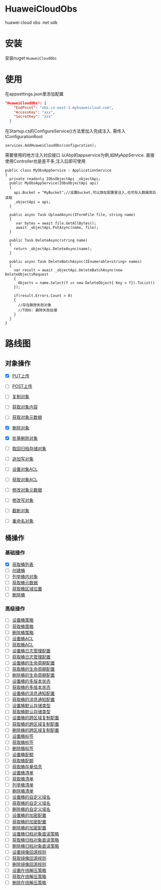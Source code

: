 # HuaweiCloudObs
huawei cloud obs .net sdk

# 安装
安装nuget `HuaweiCloudObs`

# 使用
在appsettings.json里添加配置
```json
"HuaweiCloudObs": {
    "EndPoint": "obs.cn-east-3.myhuaweicloud.com",
    "AccessKey": "xxx",
    "SecretKey": "xxx"
  }
```

在Startup.cs的ConfigureService()方法里加入完成注入. 需传入IConfigurationRoot
```CSharp
services.AddHuaweiCloudObs(configuration);
```

需要使用的地方注入对应接口
以Abp的appservice为例,如MyAppService. 直接使用Controller也是差不多,注入后即可使用
```CSharp
public class MyObsAppService : ApplicationService
{
  private readonly IObsObjectApi _objectApi;
  public MyObsAppService(IObsObjectApi api)
  {
    api.Bucket = "MyBucket";//设置bucket,可以放在配置里注入,也可存入数据库后读取
    _objectApi = api;
  }

  public async Task UploadAsync(IFormFile file, string name)
  {
     var bytes = await file.GetAllBytes();
     await _objectApi.PutAsync(name, file);
  }

  public Task DeleteAsync(string name)
  {
    return _objectApi.DeleteAsync(name);
  }

  public async Task DeleteBatchAsync(IEnumerable<string> names)
  {
    var result = await _objectApi.DeleteBatchAsync(new DeleteObjectsRequest
    {
      Objects = name.Select(f => new DeleteObject{ Key = f}).ToList()
    });

    if(result.Errors.Count > 0)
    {
      //存在删除失败对象
      //TODO: 删除失败处理
    }
  }
}
```


# 路线图
## 对象操作
+ [x] [PUT上传](https://support.huaweicloud.com/api-obs/obs_04_0080.html)
+ [ ] [POST上传](https://support.huaweicloud.com/api-obs/obs_04_0081.html)
+ [ ] [复制对象](https://support.huaweicloud.com/api-obs/obs_04_0082.html)
+ [ ] [获取对象内容](https://support.huaweicloud.com/api-obs/obs_04_0083.html)
+ [ ] [获取对象元数据](https://support.huaweicloud.com/api-obs/obs_04_0084.html)
+ [x] [删除对象](https://support.huaweicloud.com/api-obs/obs_04_0085.html)
+ [x] [批量删除对象](https://support.huaweicloud.com/api-obs/obs_04_0086.html)
+ [ ] [取回归档存储对象](https://support.huaweicloud.com/api-obs/obs_04_0087.html)
+ [ ] [追加写对象](https://support.huaweicloud.com/api-obs/obs_04_0088.html)
+ [ ] [设置对象ACL](https://support.huaweicloud.com/api-obs/obs_04_0089.html)
+ [ ] [获取对象ACL](https://support.huaweicloud.com/api-obs/obs_04_0090.html)
+ [ ] [修改对象元数据](https://support.huaweicloud.com/api-obs/obs_04_0091.html)
+ [ ] [修改写对象](https://support.huaweicloud.com/api-obs/obs_04_0092.html)
+ [ ] [截断对象](https://support.huaweicloud.com/api-obs/obs_04_0093.html)
+ [ ] [重命名对象](https://support.huaweicloud.com/api-obs/obs_04_0094.html)


## 桶操作
### 基础操作
+ [x] [获取桶列表](https://support.huaweicloud.com/api-obs/obs_04_0020.html) 
+ [ ] [创建桶](https://support.huaweicloud.com/api-obs/obs_04_0021.html)
+ [ ] [列举桶内对象](https://support.huaweicloud.com/api-obs/obs_04_0010.html)
+ [ ] [获取桶元数据](https://support.huaweicloud.com/api-obs/obs_04_0023.html)
+ [ ] [获取桶区域位置](https://support.huaweicloud.com/api-obs/obs_04_0024.html)
+ [ ] [删除桶](https://support.huaweicloud.com/api-obs/obs_04_0025.html)
### 高级操作
+ [ ] [设置桶策略](https://support.huaweicloud.com/api-obs/obs_04_0027.html)
+ [ ] [获取桶策略](https://support.huaweicloud.com/api-obs/obs_04_0028.html)
+ [ ] [删除桶策略](https://support.huaweicloud.com/api-obs/obs_04_0029.html)
+ [ ] [设置桶ACL](https://support.huaweicloud.com/api-obs/obs_04_0030.html)
+ [ ] [获取桶ACL](https://support.huaweicloud.com/api-obs/obs_04_0031.html)
+ [ ] [设置桶日志管理配置](https://support.huaweicloud.com/api-obs/obs_04_0032.html)
+ [ ] [获取桶日志管理配置](https://support.huaweicloud.com/api-obs/obs_04_0033.html)
+ [ ] [设置桶的生命周期配置](https://support.huaweicloud.com/api-obs/obs_04_0034.html)
+ [ ] [获取桶的生命周期配置](https://support.huaweicloud.com/api-obs/obs_04_0035.html)
+ [ ] [删除桶的生命周期配置](https://support.huaweicloud.com/api-obs/obs_04_0036.html)
+ [ ] [设置桶的多版本状态](https://support.huaweicloud.com/api-obs/obs_04_0037.html)
+ [ ] [获取桶的多版本状态](https://support.huaweicloud.com/api-obs/obs_04_0038.html)
+ [ ] [设置桶的消息通知配置](https://support.huaweicloud.com/api-obs/obs_04_0039.html)
+ [ ] [获取桶的消息通知配置](https://support.huaweicloud.com/api-obs/obs_04_0040.html)
+ [ ] [设置桶默认存储类型](https://support.huaweicloud.com/api-obs/obs_04_0044.html)
+ [ ] [获取桶默认存储类型](https://support.huaweicloud.com/api-obs/obs_04_0045.html)
+ [ ] [设置桶的跨区域复制配置](https://support.huaweicloud.com/api-obs/obs_04_0046.html)
+ [ ] [获取桶的跨区域复制配置](https://support.huaweicloud.com/api-obs/obs_04_0047.html)
+ [ ] [删除桶的跨区域复制配置](https://support.huaweicloud.com/api-obs/obs_04_0048.html)
+ [ ] [设置桶标签](https://support.huaweicloud.com/api-obs/obs_04_0049.html)
+ [ ] [获取桶标签](https://support.huaweicloud.com/api-obs/obs_04_0050.html)
+ [ ] [删除桶标签](https://support.huaweicloud.com/api-obs/obs_04_0051.html)
+ [ ] [设置桶配额](https://support.huaweicloud.com/api-obs/obs_04_0052.html)
+ [ ] [获取桶配额](https://support.huaweicloud.com/api-obs/obs_04_0053.html)
+ [ ] [获取桶存量信息](https://support.huaweicloud.com/api-obs/obs_04_0054.html)
+ [ ] [设置桶清单](https://support.huaweicloud.com/api-obs/obs_04_0055.html)
+ [ ] [获取桶清单](https://support.huaweicloud.com/api-obs/obs_04_0056.html)
+ [ ] [列举桶清单](https://support.huaweicloud.com/api-obs/obs_04_0057.html)
+ [ ] [删除桶清单](https://support.huaweicloud.com/api-obs/obs_04_0058.html)
+ [ ] [设置桶的自定义域名](https://support.huaweicloud.com/api-obs/obs_04_0059.html)
+ [ ] [获取桶的自定义域名](https://support.huaweicloud.com/api-obs/obs_04_0060.html)
+ [ ] [删除桶的自定义域名](https://support.huaweicloud.com/api-obs/obs_04_0061.html)
+ [ ] [设置桶的加密配置](https://support.huaweicloud.com/api-obs/obs_04_0062.html)
+ [ ] [获取桶的加密配置](https://support.huaweicloud.com/api-obs/obs_04_0063.html)
+ [ ] [删除桶的加密配置](https://support.huaweicloud.com/api-obs/obs_04_0064.html)
+ [ ] [设置桶归档对象直读策略](https://support.huaweicloud.com/api-obs/obs_04_0065.html)
+ [ ] [获取桶归档对象直读策略](https://support.huaweicloud.com/api-obs/obs_04_0066.html)
+ [ ] [删除桶归档对象直读策略](https://support.huaweicloud.com/api-obs/obs_04_0067.html)
+ [ ] [设置镜像回源规则](https://support.huaweicloud.com/api-obs/obs_04_0119.html)
+ [ ] [获取镜像回源规则](https://support.huaweicloud.com/api-obs/obs_04_0120.html)
+ [ ] [删除镜像回源规则](https://support.huaweicloud.com/api-obs/obs_04_0121.html)
+ [ ] [设置在线解压策略](https://support.huaweicloud.com/api-obs/obs_04_0148.html)
+ [ ] [获取在线解压策略](https://support.huaweicloud.com/api-obs/obs_04_0149.html)
+ [ ] [删除在线解压策略](https://support.huaweicloud.com/api-obs/obs_04_0150.html)
## 